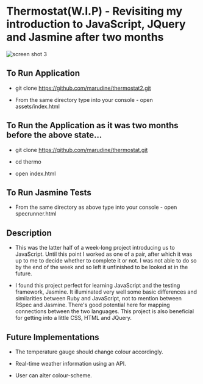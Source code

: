 
# Thermostat(W.I.P) - Revisiting my introduction to JavaScript, JQuery and Jasmine after two months

![screen shot 3](https://cloud.githubusercontent.com/assets/24227633/26807627/7496cca0-4a4f-11e7-9c1b-d09c55ed8efa.png)

## To Run Application

- git clone https://github.com/marudine/thermostat2.git

- From the same directory type into your console - open assets/index.html

## To Run the Application as it was two months before the above state...

- git clone https://github.com/marudine/thermostat.git

- cd thermo

- open index.html


## To Run Jasmine Tests

- From the same directory as above type into your console - open specrunner.html



## Description

- This was the latter half of a week-long project introducing us to JavaScript. Until this point I worked as one of a pair, after which it was up to me to decide whether to complete it or not. I was not able to do so by the end of the week and so left it unfinished to be looked at in the future.

- I found this project perfect for learning JavaScript and the testing framework, Jasmine. It illuminated very well some basic differences and similarities between Ruby and JavaScript, not to mention between RSpec and Jasmine. There's good potential here for mapping connections between the two languages. This project is also beneficial for getting into a little CSS, HTML and JQuery.


## Future Implementations

- The temperature gauge should change colour accordingly.

- Real-time weather information using an API.

- User can alter colour-scheme.
